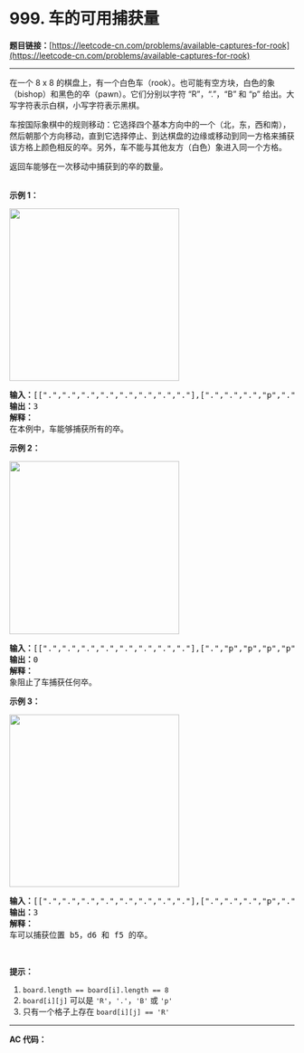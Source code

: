 # 999. 车的可用捕获量

**题目链接：**[https://leetcode-cn.com/problems/available-captures-for-rook](https://leetcode-cn.com/problems/available-captures-for-rook)

---

<div class="content__1Y2H">
 <div class="notranslate">
  <p>在一个 8 x 8 的棋盘上，有一个白色车（rook）。也可能有空方块，白色的象（bishop）和黑色的卒（pawn）。它们分别以字符 “R”，“.”，“B” 和 “p” 给出。大写字符表示白棋，小写字符表示黑棋。</p> 
  <p>车按国际象棋中的规则移动：它选择四个基本方向中的一个（北，东，西和南），然后朝那个方向移动，直到它选择停止、到达棋盘的边缘或移动到同一方格来捕获该方格上颜色相反的卒。另外，车不能与其他友方（白色）象进入同一个方格。</p> 
  <p>返回车能够在一次移动中捕获到的卒的数量。<br> &nbsp;</p> 
  <p><strong>示例 1：</strong></p> 
  <p><img style="height: 305px; width: 300px;" src="https://assets.leetcode-cn.com/aliyun-lc-upload/uploads/2019/02/23/1253_example_1_improved.PNG" alt=""></p> 
  <pre class="language-text"><strong>输入：</strong>[[".",".",".",".",".",".",".","."],[".",".",".","p",".",".",".","."],[".",".",".","R",".",".",".","p"],[".",".",".",".",".",".",".","."],[".",".",".",".",".",".",".","."],[".",".",".","p",".",".",".","."],[".",".",".",".",".",".",".","."],[".",".",".",".",".",".",".","."]]
<strong>输出：</strong>3
<strong>解释：
</strong>在本例中，车能够捕获所有的卒。
</pre> 
  <p><strong>示例 2：</strong></p> 
  <p><img style="height: 306px; width: 300px;" src="https://assets.leetcode-cn.com/aliyun-lc-upload/uploads/2019/02/23/1253_example_2_improved.PNG" alt=""></p> 
  <pre class="language-text"><strong>输入：</strong>[[".",".",".",".",".",".",".","."],[".","p","p","p","p","p",".","."],[".","p","p","B","p","p",".","."],[".","p","B","R","B","p",".","."],[".","p","p","B","p","p",".","."],[".","p","p","p","p","p",".","."],[".",".",".",".",".",".",".","."],[".",".",".",".",".",".",".","."]]
<strong>输出：</strong>0
<strong>解释：
</strong>象阻止了车捕获任何卒。
</pre> 
  <p><strong>示例 3：</strong></p> 
  <p><img style="height: 305px; width: 300px;" src="https://assets.leetcode-cn.com/aliyun-lc-upload/uploads/2019/02/23/1253_example_3_improved.PNG" alt=""></p> 
  <pre class="language-text"><strong>输入：</strong>[[".",".",".",".",".",".",".","."],[".",".",".","p",".",".",".","."],[".",".",".","p",".",".",".","."],["p","p",".","R",".","p","B","."],[".",".",".",".",".",".",".","."],[".",".",".","B",".",".",".","."],[".",".",".","p",".",".",".","."],[".",".",".",".",".",".",".","."]]
<strong>输出：</strong>3
<strong>解释： </strong>
车可以捕获位置 b5，d6 和 f5 的卒。
</pre> 
  <p>&nbsp;</p> 
  <p><strong>提示：</strong></p> 
  <ol> 
   <li><code>board.length == board[i].length == 8</code></li> 
   <li><code>board[i][j]</code> 可以是&nbsp;<code>'R'</code>，<code>'.'</code>，<code>'B'</code>&nbsp;或&nbsp;<code>'p'</code></li> 
   <li>只有一个格子上存在&nbsp;<code>board[i][j] == 'R'</code></li> 
  </ol> 
 </div>
</div>

---

**AC 代码：**

```java

```